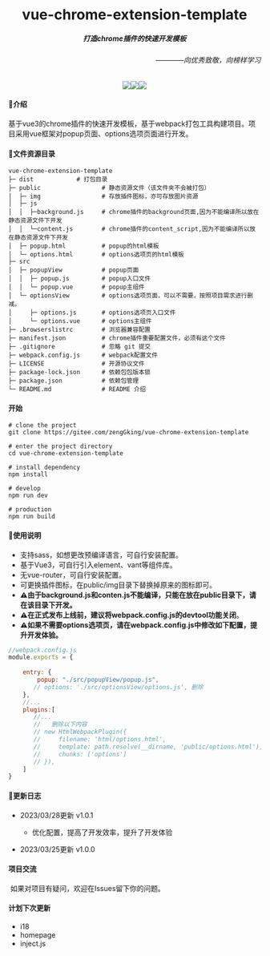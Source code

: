 <h1 align="center">vue-chrome-extension-template</h1>
<h5 align="center">打造chrome插件的快速开发模板</h5>
<h6 align="right">————向优秀致敬，向榜样学习</h6>
<div align="center"><img src="https://img.shields.io/badge/license-Mulan_PSL_v2-blueviolet"/><img src="https://img.shields.io/badge/chrome_extension-v1.0.0-blueviolet"/><img src="https://img.shields.io/badge/Vue3-webpack-blueviolet"/></div>




#### 📌介绍

​	基于vue3的chrome插件的快速开发模板，基于webpack打包工具构建项目。项目采用vue框架对popup页面、options选项页面进行开发。

#### 📄文件资源目录
```
vue-chrome-extension-template
├─ dist            # 打包目录
├─ public                 # 静态资源文件（该文件夹不会被打包）
│  ├─ img				  # 存放插件图标，亦可存放图片资源
│  ├─ js
│  │  ├─background.js	  # chrome插件的background页面,因为不能编译所以放在静态资源文件下开发
│  │  └─content.js		  # chrome插件的content_script,因为不能编译所以放在静态资源文件下开发
│  ├─ popup.html		  # popup的html模板	
│  └─ options.html        # options选项页的html模板	
├─ src
│  ├─ popupView           # popup页面
│  │  ├─ popup.js		  # popup入口文件	
│  │  └─ popup.vue	 	  # popup主组件
│  └─ optionsView         # options选项页面，可以不需要，按照项目需求进行删减。
│     ├─ options.js		  # options选项页入口文件
│     └─ options.vue	  # options主组件 
├─ .browserslistrc 		  # 浏览器兼容配置
├─ manifest.json		  # chrome插件重要配置文件，必须有这个文件
├─ .gitignore             # 忽略 git 提交
├─ webpack.config.js      # webpack配置文件
├─ LICENSE                # 开源协议文件
├─ package-lock.json      # 依赖包包版本锁
├─ package.json           # 依赖包管理
└─ README.md              # README 介绍

```

#### 开始

```
# clone the project
git clone https://gitee.com/zengGking/vue-chrome-extension-template

# enter the project directory
cd vue-chrome-extension-template

# install dependency
npm install

# develop
npm run dev

# production
npm run build
```

#### 📃使用说明

- 支持sass，如想更改预编译语言，可自行安装配置。
- 基于Vue3，可自行引入element、vant等组件库。
- 无vue-router，可自行安装配置。
- 可更换插件图标，在public/img目录下替换掉原来的图标即可。
- **⚠由于background.js和conten.js不能编译，只能在放在public目录下，请在该目录下开发。**
- **⚠在正式发布上线前，建议将webpack.config.js的devtool功能关闭**。
- **⚠如果不需要options选项页，请在webpack.config.js中修改如下配置，提升开发体验。**

```js
//webpack.config.js
module.exports = {
   
    entry: {
        popup: "./src/popupView/popup.js",
       // options: './src/optionsView/options.js', 删除
    },
    //...
    plugins:[
       //...
       //	删除以下内容
       // new HtmlWebpackPlugin({
       //     filename: 'html/options.html',
       //     template: path.resolve(__dirname, 'public/options.html'),
       //     chunks: ['options']
       // }),
    ]
}
```



#### 📖更新日志

- 2023/03/28更新	v1.0.1
  - 优化配置，提高了开发效率，提升了开发体验

- 2023/03/25更新	v1.0.0

#### 项目交流

​	如果对项目有疑问，欢迎在Issues留下你的问题。

#### 计划下次更新

- i18
- homepage
- inject.js
